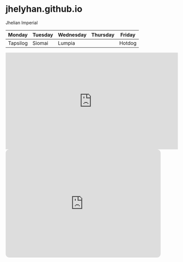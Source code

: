 # jhelyhan.github.io
Jhelian Imperial 

 | Monday  | Tuesday|Wednesday| Thursday  | Friday  |
 | ------- | ------ | ------- | --------- | ------- |
 | Tapsilog|Siomai  | Lumpia  |           | Hotdog  | 
 
<iframe width="560" height="315" src="https://www.youtube.com/embed/qvn33W558nQ" title="YouTube video player" frameborder="0" allow="accelerometer; autoplay; clipboard-write; encrypted-media; gyroscope; picture-in-picture; web-share" allowfullscreen></iframe>

<iframe style="border-radius:12px" src="https://open.spotify.com/embed/playlist/7jPLp4QYPNtGSoroTloJCs?utm_source=generator" width="100%" height="352" frameBorder="0" allowfullscreen="" allow="autoplay; clipboard-write; encrypted-media; fullscreen; picture-in-picture" loading="lazy"></iframe>
